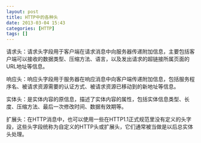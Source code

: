 ```yaml
---
layout: post
title: HTTP中的各种头
date: 2013-03-04 15:43
categories: [HTTP]
tags: []
---
```

请求头：请求头字段用于客户端在请求消息中向服务器传递附加信息，主要包括客户端可以接收的数据类型、压缩方法、语言，以及发出请求的超链接所属页面的URL地址等信息。


响应头：响应头字段用于服务器在响应消息中向客户端传递附加信息，包括服务程序名、被请求资源需要的认证方式、被请求资源已移动到的新地址等信息。


实体头：是实体内容的原信息，描述了实体内容的属性，包括实体信息类型、长度、压缩方法、最后一次修改时间、数据有效期等。


扩展头：在HTTP消息中，也可以使用一些在HTTP1.1正式规范里没有定义的头字段，这些头字段统称为自定义的HTTP头或扩展头，它们通常被当做是以后总实体头处理。
   